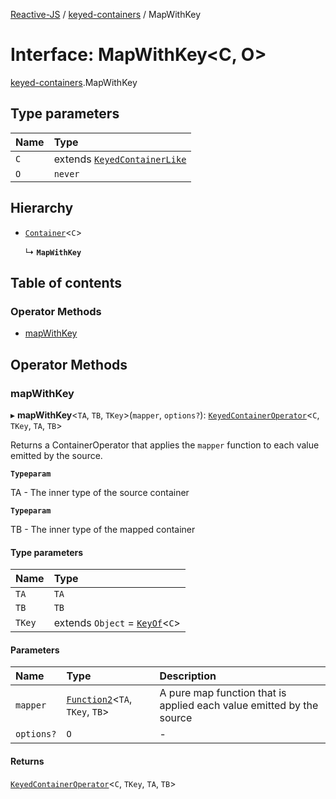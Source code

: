 [Reactive-JS](../README.md) / [keyed-containers](../modules/keyed_containers.md) / MapWithKey

# Interface: MapWithKey<C, O\>

[keyed-containers](../modules/keyed_containers.md).MapWithKey

## Type parameters

| Name | Type |
| :------ | :------ |
| `C` | extends [`KeyedContainerLike`](keyed_containers.KeyedContainerLike.md) |
| `O` | `never` |

## Hierarchy

- [`Container`](containers.Container.md)<`C`\>

  ↳ **`MapWithKey`**

## Table of contents

### Operator Methods

- [mapWithKey](keyed_containers.MapWithKey.md#mapwithkey)

## Operator Methods

### mapWithKey

▸ **mapWithKey**<`TA`, `TB`, `TKey`\>(`mapper`, `options?`): [`KeyedContainerOperator`](../modules/keyed_containers.md#keyedcontaineroperator)<`C`, `TKey`, `TA`, `TB`\>

Returns a ContainerOperator that applies the `mapper` function to each
value emitted by the source.

**`Typeparam`**

TA - The inner type of the source container

**`Typeparam`**

TB - The inner type of the mapped container

#### Type parameters

| Name | Type |
| :------ | :------ |
| `TA` | `TA` |
| `TB` | `TB` |
| `TKey` | extends `Object` = [`KeyOf`](../modules/keyed_containers.md#keyof)<`C`\> |

#### Parameters

| Name | Type | Description |
| :------ | :------ | :------ |
| `mapper` | [`Function2`](../modules/functions.md#function2)<`TA`, `TKey`, `TB`\> | A pure map function that is applied each value emitted by the source |
| `options?` | `O` | - |

#### Returns

[`KeyedContainerOperator`](../modules/keyed_containers.md#keyedcontaineroperator)<`C`, `TKey`, `TA`, `TB`\>

